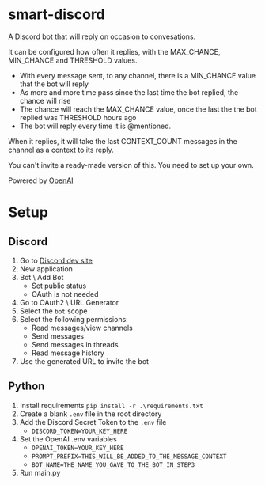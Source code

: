 # smart-discord
A Discord bot that will reply on occasion to convesations.

It can be configured how often it replies, with the MAX_CHANCE, MIN_CHANCE and THRESHOLD values.
- With every message sent, to any channel, there is a MIN_CHANCE value that the bot will reply
- As more and more time pass since the last time the bot replied, the chance will rise
- The chance will reach the MAX_CHANCE value, once the last the the bot replied was THRESHOLD hours ago
- The bot will reply every time it is @mentioned.

When it replies, it will take the last CONTEXT_COUNT messages in the channel as a context to its reply.

You can't invite a ready-made version of this. You need to set up your own.

Powered by [OpenAI](https://openai.com/)

# Setup
## Discord
1. Go to [Discord dev site](https://discord.com/developers/applications)
2. New application
3. Bot \ Add Bot
   - Set public status
   - OAuth is not needed 
4. Go to OAuth2 \ URL Generator
5. Select the `bot` scope
6. Select the following permissions:
    - Read messages/view channels
    - Send messages
    - Send messages in threads
    - Read message history
7. Use the generated URL to invite the bot


## Python
1. Install requirements `pip install -r .\requirements.txt`
2. Create a blank `.env` file in the root directory
3. Add the Discord Secret Token to the `.env` file
    - `DISCORD_TOKEN=YOUR_KEY_HERE`
4. Set the OpenAI .env variables
   - `OPENAI_TOKEN=YOUR_KEY_HERE`
   - `PROMPT_PREFIX=THIS_WILL_BE_ADDED_TO_THE_MESSAGE_CONTEXT`
   - `BOT_NAME=THE_NAME_YOU_GAVE_TO_THE_BOT_IN_STEP3`
5. Run main.py
